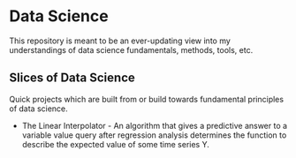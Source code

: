 # Data Science

This repository is meant to be an ever-updating view into my understandings of data science fundamentals, methods, tools, etc.

## Slices of Data Science

Quick projects which are built from or build towards fundamental principles of data science.

* The Linear Interpolator - An algorithm that gives a predictive answer to a variable value query after regression analysis determines the function to describe the expected value of some time series Y. 